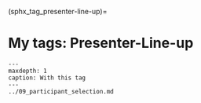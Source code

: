 (sphx_tag_presenter-line-up)=
# My tags: Presenter-Line-up

```{toctree}
---
maxdepth: 1
caption: With this tag
---
../09_participant_selection.md
```
